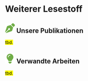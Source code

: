 # Weiterer Lesestoff

## **![](../assets/images/pen.svg) Unsere Publikationen**

<mark>tbd.</mark>

## **![](../assets/images/lightbulb.svg) Verwandte Arbeiten**

<mark>tbd.</mark>

